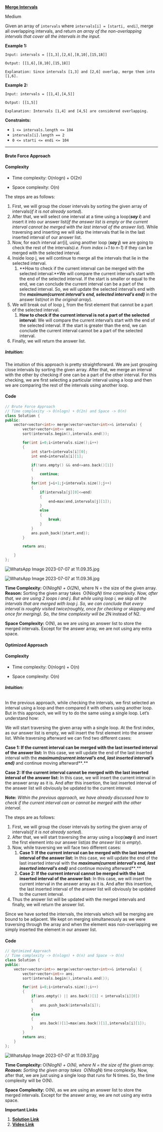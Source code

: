
**[Merge Intervals](https://leetcode.com/problems/merge-intervals/)**

Medium

Given an array of `intervals` where `intervals[i] = [starti, endi]`, merge all overlapping intervals, and return _an array of the non-overlapping intervals that cover all the intervals in the input_.

**Example 1:**
```
Input: intervals = [[1,3],[2,6],[8,10],[15,18]]

Output: [[1,6],[8,10],[15,18]]

Explanation: Since intervals [1,3] and [2,6] overlap, merge them into [1,6].
```

**Example 2:**

```
Input: intervals = [[1,4],[4,5]]

Output: [[1,5]]

Explanation: Intervals [1,4] and [4,5] are considered overlapping.
```

**Constraints:**

- `1 <= intervals.length <= 104`
- `intervals[i].length == 2`
- `0 <= starti <= endi <= 104`


***


#### Brute Force Approach

#### Complexity

- Time complexity: O(nlogn) + O(2n)
    
- Space complexity: O(n)
    

The steps are as follows:

1. First, we will group the closer intervals by sorting the given array of intervals(_if it is not already sorted_).
2. After that, we will select one interval at a time using a loop(**_say i_**) and insert it into our answer list(_if the answer list is empty or the current interval cannot be merged with the last interval of the answer list_). While traversing and inserting we will skip the intervals that lie in the last inserted interval of our answer list.
3. Now, for each interval arr[i], using another loop (**_say j_**) we are going to check the rest of the intervals(_i.e. From index i+1 to n-1_) if they can be merged with the selected interval.
4. Inside loop j, we will continue to merge all the intervals that lie in the selected interval. 
    1. **How to check if the current interval can be merged with the selected interval:**We will compare the current interval’s start with the end of the selected interval. If the start is smaller or equal to the end, we can conclude the current interval can be a part of the selected interval. So, we will update the selected interval’s end with the **_maximum(current interval’s end, selected interval’s end)_** in the answer list(_not in the original array_).
5. We will break out of loop j, from the first element that cannot be a part of the selected interval.
    1. **How to check if the current interval is not a part of the selected interval:** We will compare the current interval’s start with the end of the selected interval. If the start is greater than the end, we can conclude the current interval cannot be a part of the selected interval.
6. Finally, we will return the answer list.

#####  **Intuition:**

The intuition of this approach is pretty straightforward. We are just grouping close intervals by sorting the given array. After that, we merge an interval with the other by checking if one can be a part of the other interval. For this checking, we are first selecting a particular interval using a loop and then we are comparing the rest of the intervals using another loop.

#### Code

```cpp
// Brute Force Approach
// Time complexity -> O(nlogn) + O(2n) and Space -> O(n)
class Solution {
public:
    vector<vector<int>> merge(vector<vector<int>>& intervals) {
        vector<vector<int>> ans;
        sort(intervals.begin(),intervals.end());

        for(int i=0;i<intervals.size();i++)
        {
            int start=intervals[i][0];
            int end=intervals[i][1];

            if(!ans.empty() && end<=ans.back()[1])
            {
                continue;
            }
            for(int j=i+1;j<intervals.size();j++)
            {
                if(intervals[j][0]<=end)
                {
                    end=max(end,intervals[j][1]);
                }
                else
                {
                    break;
                }
            }
            ans.push_back({start,end});
        }

        return ans;

    }
};
```

![WhatsApp Image 2023-07-07 at 11.09.35.jpg](https://assets.leetcode.com/users/images/3b043fe3-b136-49f0-a749-65a2580b2220_1688708409.5625114.jpeg)

![WhatsApp Image 2023-07-07 at 11.09.36.jpg](https://assets.leetcode.com/users/images/affdf1a4-9497-4244-9dc4-1588d0afd947_1688708419.9806817.jpeg)

**Time Complexity:** O(N*logN) + O(2*N), where N = the size of the given array.  
**Reason:** Sorting the given array takes  O(N*logN) time complexity. Now, after that, we are using 2 loops i and j. But while using loop i, we skip all the intervals that are merged with loop j. So, we can conclude that every interval is roughly visited twice(roughly, once for checking or skipping and once for merging). So, the time complexity will be 2*N instead of N2.

**Space Complexity:** O(N), as we are using an answer list to store the merged intervals. Except for the answer array, we are not using any extra space.


#### Optimized Approach

#### Complexity

- Time complexity: O(nlogn) + O(n)
    
- Space complexity: O(n)
    

###### **Intuition:**

In the previous approach, while checking the intervals, we first selected an interval using a loop and then compared it with others using another loop. But in this approach, we will try to do the same using a single loop. Let’s understand how:

We will start traversing the given array with a single loop. At the first index, as our answer list is empty, we will insert the first element into the answer list. While traversing afterward we can find two different cases:

**Case 1: If the current interval can be merged with the last inserted interval of the answer list:** In this case, we will update the end of the last inserted interval with the **_maximum(current interval’s end, last inserted interval’s end)_** and continue moving afterward**_._** 

**Case 2: If the current interval cannot be merged with the last inserted interval of the answer list:** In this case, we will insert the current interval in the answer array as it is. And after this insertion, the last inserted interval of the answer list will obviously be updated to the current interval.

**Note:** _Within the previous approach,_ _we have already discussed_ _how to check if the current interval can or cannot be merged with the other interval_.


The steps are as follows:

1. First, we will group the closer intervals by sorting the given array of intervals(_if it is not already sorted_).
2. After that, we will start traversing the array using a loop(**_say i_**) and insert the first element into our answer list(_as the answer list is empty_).
3. Now, while traversing we will face two different cases:
    1. **Case 1: If the current interval can be merged with the last inserted interval of the answer list:** In this case, we will update the end of the last inserted interval with the **_maximum(current interval’s end, last inserted interval’s end)_** and continue moving afterward**_._** 
    2. **Case 2: If the current interval cannot be merged with the last inserted interval of the answer list:** In this case, we will insert the current interval in the answer array as it is. And after this insertion, the last inserted interval of the answer list will obviously be updated to the current interval.
4. Thus the answer list will be updated with the merged intervals and finally, we will return the answer list.


Since we have sorted the intervals, the intervals which will be merging are bound to be adjacent. We kept on merging simultaneously as we were traversing through the array and when the element was non-overlapping we simply inserted the element in our answer list.


#### Code

```cpp
// Optimized Approach
// Time complexity -> O(nlogn) + O(n) and Space -> O(n)
class Solution {
public:
    vector<vector<int>> merge(vector<vector<int>>& intervals) {
        vector<vector<int>> ans;
        sort(intervals.begin(),intervals.end());

        for(int i=0;i<intervals.size();i++)
        {
            if(ans.empty() || ans.back()[1] < intervals[i][0])
            {
                ans.push_back(intervals[i]);
            }
            else
            {
                ans.back()[1]=max(ans.back()[1],intervals[i][1]);
            }
        }
        return ans;
    }
};
```

![WhatsApp Image 2023-07-07 at 11.09.37.jpg](https://assets.leetcode.com/users/images/301ef42b-0fcb-4548-a32e-dc8997174008_1688708430.2110653.jpeg)

**Time Complexity:** O(N*logN) + O(N), where N = the size of the given array.  
**Reason:** Sorting the given array takes  O(N*logN) time complexity. Now, after that, we are just using a single loop that runs for N times. So, the time complexity will be O(N).

**Space Complexity:** O(N), as we are using an answer list to store the merged intervals. Except for the answer array, we are not using any extra space.




**Important Links**
1. **[Solution Link](https://leetcode.com/problems/merge-intervals/solutions/3730445/2-approach-easy-c-solution-brute-force-and-optimized-approach/)**
2.  **[Video Link](https://youtu.be/IexN60k62jo)**

